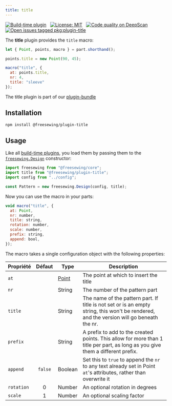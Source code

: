 ```yaml
---
title: title
---
```


[![Build-time plugin](https://img.shields.io/badge/Type-build--time-purple.svg)](/plugins) &nbsp; [![License: MIT](https://img.shields.io/npm/l/@freesewing/plugin-title.svg?label=License)](https://www.npmjs.com/package/@freesewing/plugin-title) &nbsp; [![Code quality on DeepScan](https://deepscan.io/api/teams/2114/projects/2993/branches/23256/badge/grade.svg)](https://deepscan.io/dashboard#view=project&tid=2114&pid=2993&bid=23256) &nbsp; [![Open issues tagged pkg:plugin-title](https://img.shields.io/github/issues/freesewing/freesewing/pkg:plugin-title.svg?label=Issues)](https://github.com/freesewing/freesewing/issues?q=is%3Aissue+is%3Aopen+label%3Apkg%3Aplugin-title)

The **title** plugin provides the `title` macro:

<Example part="plugin_title" caption="An example of the title macro" design={false} />

```js
let { Point, points, macro } = part.shorthand();

points.title = new Point(90, 45);

macro("title", {
  at: points.title,
  nr: 4,
  title: "sleeve"
});
```

<Tip>

The title plugin is part of our [plugin-bundle](/plugins/bundle)

</Tip>

## Installation

```bash
npm install @freesewing/plugin-title
```

## Usage

Like all [build-time plugins](/plugins#build-time-plugins), you load them by passing them to the [`freesewing.Design`](/api#design) constructor:

```js
import freesewing from "@freesewing/core";
import title from "@freesewing/plugin-title";
import config from "../config";

const Pattern = new freesewing.Design(config, title);
```

Now you can use the macro in your parts:

```js
void macro("title", {
  at: Point,
  nr: number,
  title: string,
  rotation: number,
  scale: number,
  prefix: string,
  append: bool,
});
```

The macro takes a single configuration object with the following properties:

| Propriété  | Défaut  | Type                | Description                                                                                                                              |
| ---------- |:-------:| ------------------- | ---------------------------------------------------------------------------------------------------------------------------------------- |
| `at`       |         | [Point](/api/point) | The point at which to insert the title                                                                                                   |
| `nr`       |         | String              | The number of the pattern part                                                                                                           |
| `title`    |         | String              | The name of the pattern part. If title is not set or is an empty string, this won't be rendered, and the version will go beneath the nr. |
| `prefix`   |         | String              | A prefix to add to the created points. This allow for more than 1 title per part, as long as you give them a different prefix.           |
| `append`   | `false` | Boolean             | Set this to `true` to append the `nr` to any text already set in Point `at`'s attributes, rather than overwrite it                       |
| `rotation` |    0    | Number              | An optional rotation in degrees                                                                                                          |
| `scale`    |    1    | Number              | An optional scaling factor                                                                                                               |